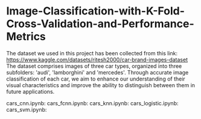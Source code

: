 # Image-Classification-with-K-Fold-Cross-Validation-and-Performance-Metrics

The dataset we used in this project has been collected from this link: https://www.kaggle.com/datasets/ritesh2000/car-brand-images-dataset
The dataset comprises images of three car types, organized into three subfolders: 'audi', 'lamborghini' and 'mercedes'. 
Through accurate image classification of each car, we aim to enhance our understanding of their visual characteristics and improve the ability to distinguish between them in future applications.


cars_cnn.ipynb:
cars_fcnn.ipynb:
cars_knn.ipynb:
cars_logistic.ipynb:
cars_svm.ipynb:

